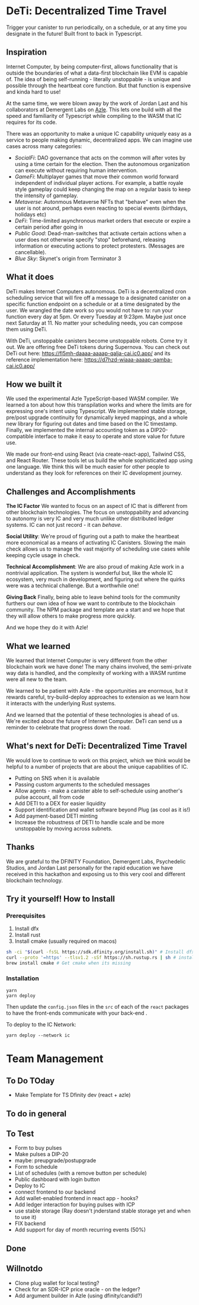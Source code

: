 # DeTi: Decentralized Time Travel

Trigger your canister to run periodically, on a schedule, or at any time you designate in the future! Built front to back in Typescript.

## Inspiration

Internet Computer, by being computer-first, allows functionality that is outside the boundaries of what a data-first blockchain like EVM is capable of. The idea of being self-running - literally unstoppable - is unique and possible through the heartbeat core function. But that function is expensive and kinda hard to use!

At the same time, we were blown away by the work of Jordan Last and his collaborators at Demergent Labs on [Azle](https://github.com/demergentlabs/azle). This lets one build with all the speed and familiarity of Typescript while compiling to the WASM that IC requires for its code.

There was an opportunity to make a unique IC capability uniquely easy as a service to people making dynamic, decentralized apps. We can imagine use cases across many categories:

- _SocialFi_: DAO governance that acts on the common will after votes by using a time certain for the election. Then the autonomous organization can execute without requiring human intervention.
- _GameFi_: Multiplayer games that move their common world forward independent of individual player actions. For example, a battle royale style gameplay could keep changing the map on a regular basis to keep the intensity of gameplay.
- _Metaverse_: Autonmous Metaverse NFTs that "behave" even when the user is not around, perhaps even reacting to special events (birthdays, holidays etc)
- _DeFi_: Time-limited asynchronous market orders that execute or expire a certain period after going in
- _Public Good_: Dead-man-switches that activate certain actions when a user does not otherwise specify "stop" beforehand, releasing information or executing actions to protect protesters. (Messages are cancellable).
- _Blue Sky_: Skynet's origin from Terminator 3

## What it does

DeTi makes Internet Computers autonomous. DeTi is a decentralized cron scheduling service that will fire off a message to a designated canister on a specific function endpoint on a schedule or at a time designated by the user. We wrangled the date work so you would not have to: run your function every day at 5pm. Or every Tuesday at 9:23pm. Maybe just once next Saturday at 11. No matter your scheduling needs, you can compose them using DeTi.

With DeTi, unstoppable canisters become unstoppable robots. Come try it out. We are offering free DeTi tokens during Supernova. You can check out DeTi out here: <https://fl5mh-daaaa-aaaap-qalja-cai.ic0.app/> and its reference implementation here: <https://d7hzd-wiaaa-aaaap-qamba-cai.ic0.app/>

## How we built it

We used the experimental Azle TypeScript-based WASM compiler. We learned a ton about how this transpilation works and where the limits are for expressing one's intent using Typescript. We implemented stable storage, pre/post upgrade continuity for dynamically keyed mappings, and a whole new library for figuring out dates and time based on the IC timestamp. Finally, we implemented the internal accounting token as a DIP20-compatible interface to make it easy to operate and store value for future use.

We made our front-end using React (via create-react-app), Tailwind CSS, and React Router. These tools let us build the whole sophisticated app using one language. We think this will be much easier for other people to understand as they look for references on their IC development journey.

## Challenges and Accomplishments

**The IC Factor** We wanted to focus on an aspect of IC that is different from other blockchain technologies. The focus on unstoppability and advancing to autonomy is very IC and very much unlike other distributed ledger systems. IC can not just record - it can _behave_.

**Social Utility**: We're proud of figuring out a path to make the heartbeat more economical as a means of activating IC Canisters. Slowing the main check allows us to manage the vast majority of scheduling use cases while keeping cycle usage in check.

**Technical Accomplishment**: We are also proud of making Azle work in a nontrivial application. The system is wonderful but, like the whole IC ecosystem, very much in development, and figuring out where the quirks were was a technical challenge. But a worthwhile one!

**Giving Back** Finally, being able to leave behind tools for the community furthers our own idea of how we want to contribute to the blockchain community. The NPM package and template are a start and we hope that they will allow others to make progress more quickly.

And we hope they do it with Azle!

## What we learned

We learned that Internet Computer is very different from the other blockchain work we have done! The many chains involved, the semi-private way data is handled, and the complexity of working with a WASM runtime were all new to the team.

We learned to be patient with Azle - the opportunities are enormous, but it rewards careful, try-build-deploy approaches to extension as we learn how it interacts with the underlying Rust systems.

And we learned that the potential of these technologies is ahead of us. We're excited about the future of Internet Computer. DeTi can send us a reminder to celebrate that progress down the road.

## What's next for DeTi: Decentralized Time Travel

We would love to continue to work on this project, which we think would be helpful to a number of projects that are about the unique capabilities of IC.

- Putting on SNS when it is available
- Passing custom arguments to the scheduled messages
- Allow agents - make a canister able to self-schedule using another's pulse account, all from code
- Add DETI to a DEX for easier liquidity
- Support identification and wallet software beyond Plug (as cool as it is!)
- Add payment-based DETI minting
- Increase the robustness of DETI to handle scale and be more unstoppable by moving across subnets.

## Thanks

We are grateful to the DFINITY Foundation, Demergent Labs, Psychedelic Studios, and Jordan Last personally for the rapid education we have received in this hackathon and exposing us to this very cool and different blockchain technology.

## Try it yourself! How to Install

### Prerequisites

1. Install dfx
2. Install rust
3. Install cmake (usually required on macos)

```bash
sh -ci "$(curl -fsSL https://sdk.dfinity.org/install.sh)" # Install dfx
curl --proto '=https' --tlsv1.2 -sSf https://sh.rustup.rs | sh # install Rust
brew install cmake # Get cmake when its missing
```

### Installation

```
yarn
yarn deploy
```

Then update the `config.json` files in the `src` of each of the `react` packages to have the front-ends communicate with your back-end .

To deploy to the IC Network:

```
yarn deploy --network ic
```

# Team Management

## To Do TOday

- Make Template for TS Dfinity dev (react + azle)

## To do in general

## To Test

- Form to buy pulses
- Make pulses a DIP-20
- maybe: preupgrade/postupgrade
- Form to schedule
- List of schedules (with a remove button per schedule)
- Public dashboard with login button
- Deploy to IC
- connect frontend to our backend
- Add wallet-enabled frontend in react app - hooks?
- Add ledger interaction for buying pulses with ICP
- use stable storage (Ray doesn't jnderstand stable storage yet and when to use it)
- FIX backend
- Add support for day of month recurring events (50%)

## Done

## Willnotdo

- Clone plug wallet for local testing?
- Check for an SDR-ICP price oracle - on the ledger?
- Add argument builder in Azle (using dfinity/candid?)
